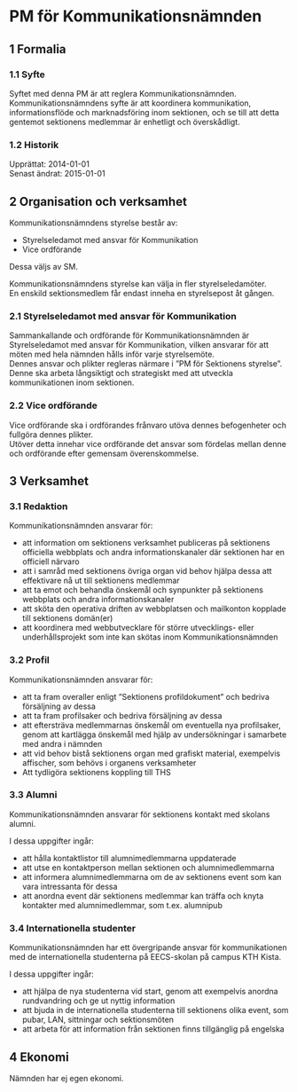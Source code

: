 # PM för Kommunikationsnämnden

## 1 Formalia

### 1.1 Syfte

Syftet med denna PM är att reglera Kommunikationsnämnden.  
Kommunikationsnämndens syfte är att koordinera kommunikation, informationsflöde och marknadsföring inom sektionen, och se till att detta gentemot sektionens medlemmar är enhetligt och överskådligt.

### 1.2 Historik

Upprättat: 2014-01-01  
Senast ändrat: 2015-01-01  

## 2 Organisation och verksamhet

Kommunikationsnämndens styrelse består av:

- Styrelseledamot med ansvar för Kommunikation  
- Vice ordförande

Dessa väljs av SM.

Kommunikationsnämndens styrelse kan välja in fler styrelseledamöter.  
En enskild sektionsmedlem får endast inneha en styrelsepost åt gången.

### 2.1 Styrelseledamot med ansvar för Kommunikation

Sammankallande och ordförande för Kommunikationsnämnden är Styrelseledamot med ansvar för Kommunikation, vilken ansvarar för att möten med hela nämnden hålls inför varje styrelsemöte.  
Dennes ansvar och plikter regleras närmare i ”PM för Sektionens styrelse”.  
Denne ska arbeta långsiktigt och strategiskt med att utveckla kommunikationen inom sektionen.

### 2.2 Vice ordförande

Vice ordförande ska i ordförandes frånvaro utöva dennes befogenheter och fullgöra dennes plikter.  
Utöver detta innehar vice ordförande det ansvar som fördelas mellan denne och ordförande efter gemensam överenskommelse.

## 3 Verksamhet

### 3.1 Redaktion

Kommunikationsnämnden ansvarar för:

- att information om sektionens verksamhet publiceras på sektionens officiella webbplats och andra informationskanaler där sektionen har en officiell närvaro  
- att i samråd med sektionens övriga organ vid behov hjälpa dessa att effektivare nå ut till sektionens medlemmar  
- att ta emot och behandla önskemål och synpunkter på sektionens webbplats och andra informationskanaler  
- att sköta den operativa driften av webbplatsen och mailkonton kopplade till sektionens domän(er)  
- att koordinera med webbutvecklare för större utvecklings- eller underhållsprojekt som inte kan skötas inom Kommunikationsnämnden

### 3.2 Profil

Kommunikationsnämnden ansvarar för:

- att ta fram overaller enligt ”Sektionens profildokument” och bedriva försäljning av dessa  
- att ta fram profilsaker och bedriva försäljning av dessa  
- att eftersträva medlemmarnas önskemål om eventuella nya profilsaker, genom att kartlägga önskemål med hjälp av undersökningar i samarbete med andra i nämnden  
- att vid behov bistå sektionens organ med grafiskt material, exempelvis affischer, som behövs i organens verksamheter  
- Att tydligöra sektionens koppling till THS

### 3.3 Alumni

Kommunikationsnämnden ansvarar för sektionens kontakt med skolans alumni.

I dessa uppgifter ingår:

- att hålla kontaktlistor till alumnimedlemmarna uppdaterade  
- att utse en kontaktperson mellan sektionen och alumnimedlemmarna  
- att informera alumnimedlemmarna om de av sektionens event som kan vara intressanta för dessa  
- att anordna event där sektionens medlemmar kan träffa och knyta kontakter med alumnimedlemmar, som t.ex. alumnipub

### 3.4 Internationella studenter

Kommunikationsnämnden har ett övergripande ansvar för kommunikationen med de internationella studenterna på EECS-skolan på campus KTH Kista.

I dessa uppgifter ingår:

- att hjälpa de nya studenterna vid start, genom att exempelvis anordna rundvandring och ge ut nyttig information  
- att bjuda in de internationella studenterna till sektionens olika event, som pubar, LAN, sittningar och sektionsmöten  
- att arbeta för att information från sektionen finns tillgänglig på engelska

## 4 Ekonomi

Nämnden har ej egen ekonomi.
